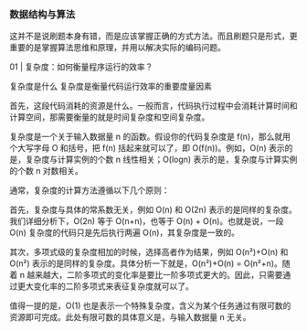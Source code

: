###  数据结构与算法

这并不是说刷题本身有错，而是应该掌握正确的方式方法。而且刷题只是形式，更重要的是掌握算法思维和原理，并用以解决实际的编码问题。

01 | 复杂度：如何衡量程序运行的效率？

复杂度是什么
复杂度是衡量代码运行效率的重要度量因素

首先，这段代码消耗的资源是什么。一般而言，代码执行过程中会消耗计算时间和计算空间，那需要衡量的就是时间复杂度和空间复杂度。

复杂度是一个关于输入数据量 n 的函数。假设你的代码复杂度是 f(n)，那么就用个大写字母 O 和括号，把 f(n) 括起来就可以了，即 O(f(n))。例如，O(n) 表示的是，复杂度与计算实例的个数 n 线性相关；O(logn) 表示的是，复杂度与计算实例的个数 n 对数相关。

通常，复杂度的计算方法遵循以下几个原则：

首先，复杂度与具体的常系数无关，例如 O(n) 和 O(2n) 表示的是同样的复杂度。我们详细分析下，O(2n) 等于 O(n+n)，也等于 O(n) + O(n)。也就是说，一段 O(n) 复杂度的代码只是先后执行两遍 O(n)，其复杂度是一致的。

其次，多项式级的复杂度相加的时候，选择高者作为结果，例如 O(n²)+O(n) 和 O(n²) 表示的是同样的复杂度。具体分析一下就是，O(n²)+O(n) = O(n²+n)。随着 n 越来越大，二阶多项式的变化率是要比一阶多项式更大的。因此，只需要通过更大变化率的二阶多项式来表征复杂度就可以了。

值得一提的是，O(1) 也是表示一个特殊复杂度，含义为某个任务通过有限可数的资源即可完成。此处有限可数的具体意义是，与输入数据量 n 无关。